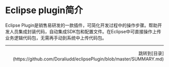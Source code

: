# Eclipse plugin简介

Eclipse Plugin是销售易研发的一款插件，可简化开发过程中的操作步骤。帮助开发人员集成封装代码，自动集成SDK包和配置文件。在Eclipse中可直接操作上传业务逻辑代码包，无需再手动到系统中上传代码包。

---
<div align="right">跳转到[目录](https://github.com/Doraliudd/eclipsePlugin/blob/master/SUMMARY.md)
</div>





